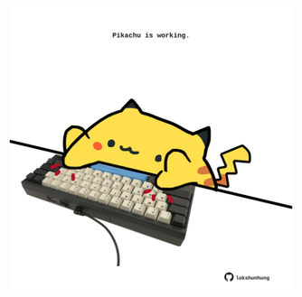 <!-- built at 08/05/2023, 17:00:49 UTC -->
<p align="center">
  <img width="500" height="500" src="./ReadmeImage.svg">
</p>
